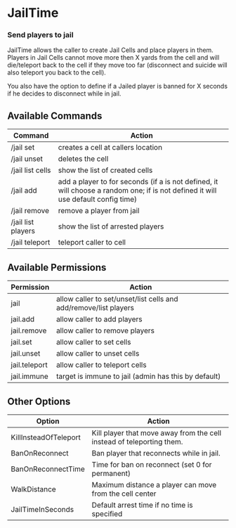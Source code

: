 # JailTime
### Send players to jail



JailTime allows the caller to create Jail Cells and place players in them. Players in Jail Cells cannot move more then X yards from the cell and will die/teleport back to the cell if they move too far (disconnect and suicide will also teleport you back to the cell).

You also have the option to define if a Jailed player is banned for X seconds if he decides to disconnect while in jail.

## Available Commands
Command | Action
------- | -------
/jail set <cell>				 | creates a cell at callers location
/jail unset <cell>				 | deletes the cell
/jail list cells				 | show the list of created cells
/jail add <player> <time> <cell> | add a player to <cell> for <time> seconds (if a <cell> is not defined, it will choose a random one; if <time> is not defined it will use default config time)
/jail remove <player>			 | remove a player from jail
/jail list players				 | show the list of arrested players
/jail teleport <cell>			 | teleport caller to cell

## Available Permissions

Permission							| Action
			  --------------------- | ---------------------
<Command>jail</Command>				| allow caller to set/unset/list cells and add/remove/list players
<Command>jail.add</Command>			| allow caller to add players
<Command>jail.remove</Command>		| allow caller to remove players
<Command>jail.set</Command>			| allow caller to set cells
<Command>jail.unset</Command>		| allow caller to unset cells
<Command>jail.teleport</Command>	| allow caller to teleport cells
<Command>jail.immune</Command>		| target is immune to jail (admin has this by default)

## Other Options
Option | Action
------- | -------
KillInsteadOfTeleport			| Kill player that move away from the cell instead of teleporting them.
BanOnReconnect					| Ban player that reconnects while in jail.
BanOnReconnectTime				| Time for ban on reconnect (set 0 for permanent)
WalkDistance					| Maximum distance a player can move from the cell center
JailTimeInSeconds 				| Default arrest time if no time is specified

